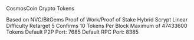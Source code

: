
CosmosCoin Crypto Tokens

Based on NVC/BitGems
Proof of Work/Proof of Stake Hybrid
Scrypt
Linear Difficulty Retarget
5 Confirms
10 Tokens Per Block
Maximum of 47433600 Tokens
Default P2P Port: 7685
Default RPC Port: 8385